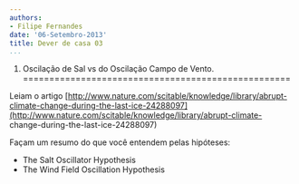```yaml
---
authors:
- Filipe Fernandes
date: '06-Setembro-2013'
title: Dever de casa 03
...
```



1) Oscilação de Sal vs do Oscilação Campo de Vento.
===================================================

Leiam o artigo [http://www.nature.com/scitable/knowledge/library/abrupt-climate-change-during-the-last-ice-24288097](http://www.nature.com/scitable/knowledge/library/abrupt-climate-    change-during-the-last-ice-24288097)

Façam um resumo do que você entendem pelas hipóteses:

* The Salt Oscillator Hypothesis
* The Wind Field Oscillation Hypothesis

